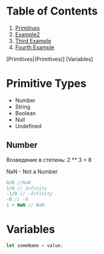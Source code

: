 # Table of Contents
1. [Primitives](#number)
2. [Example2](#example2)
3. [Third Example](#third-example)
4. [Fourth Example](#fourth-examplehttpwwwfourthexamplecom)

[Primitives|(Primitives)]
[Variables]

# Primitive Types
- Number
- String
- Boolean
- Null
- Undefined

## Number
Возведение в степень: 2 ** 3 = 8

NaN - Not a Number
```javascript
0/0 //NaN
1/0 // Infinity
-1/0 // -Infinity
-0 // -0
1 + NaN // NaN
```
# Variables
```javascript
let someName = value;
```
